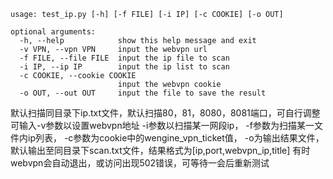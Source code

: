 ```
usage: test_ip.py [-h] [-f FILE] [-i IP] [-c COOKIE] [-o OUT]

optional arguments:
  -h, --help            show this help message and exit
  -v VPN, --vpn VPN     input the webvpn url
  -f FILE, --file FILE  input the ip file to scan
  -i IP, --ip IP        input the ip list to scan
  -c COOKIE, --cookie COOKIE
                        input the webvpn cookie
  -o OUT, --out OUT     input the file to save the result
```

默认扫描同目录下ip.txt文件，默认扫描80，81，8080，8081端口，可自行调整
可输入-v参数以设置webvpn地址
-i参数以扫描某一网段ip，
-f参数为扫描某一文件内ip列表，
-c参数为cookie中的wengine_vpn_ticket值，
-o为输出结果文件，默认输出至同目录下scan.txt文件，结果格式为[ip,port,webvpn_ip,title]
有时webvpn会自动退出，或访问出现502错误，可等待一会后重新测试
